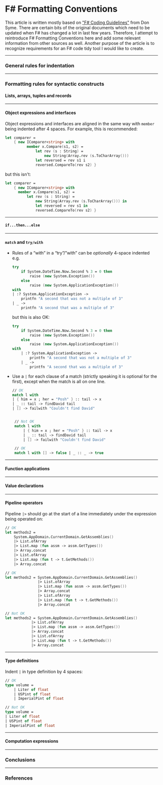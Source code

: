F# Formatting Conventions
===

This article is written mostly based on ["F# Coding Guidelines"](http://research.microsoft.com/fsharp/expert-fsharp-draft/FormattingConventions.doc) from Don Syme.
There are certain bits of the original documents which need to be updated when F# has changed a lot in last few years.
Therefore, I attempt to reintroduce F# Formatting Conventions here and add some relevant information from other sources as well.
Another purpose of the article is to recognize requirements for an F# code tidy tool I would like to create.

---

### General rules for indentation ###

---

### Formatting rules for syntactic constructs ###

#### Lists, arrays, tuples and records ####

---

#### Object expressions and interfaces ####

Object expressions and interfaces are aligned in the same way with `member` being indented after 4 spaces.
For example, this is recommended:

```fsharp
let comparer = 
    { new IComparer<string> with
          member x.Compare(s1, s2) = 
              let rev (s : String) = 
                  new String(Array.rev (s.ToCharArray())) 
              let reversed = rev s1 i
              reversed.CompareTo(rev s2) }
```

but this isn't:

```fsharp
let comparer = 
    { new IComparer<string> with 
      member x.Compare(s1, s2) = 
          let rev (s : String) = 
              new String(Array.rev (s.ToCharArray())) in
              let reversed = rev s1 in 
              reversed.CompareTo(rev s2) }
```
---

#### `if...then...else` ####

---

#### `match` and `try/with` ####

 - Rules of a “with” in a “try”/”with” can be *optionally* 4-space indented e.g.

    ```fsharp
    try
        if System.DateTime.Now.Second % 3 = 0 then
            raise (new System.Exception())
        else
            raise (new System.ApplicationException())
    with
    | :? System.ApplicationException -> 
        printfn "A second that was not a multiple of 3"    
    | _ -> 
        printfn "A second that was a multiple of 3"
    ```

   but this is also OK:

    ```fsharp
    try
        if System.DateTime.Now.Second % 3 = 0 then
            raise (new System.Exception())
        else
            raise (new System.ApplicationException())
    with
        | :? System.ApplicationException -> 
            printfn "A second that was not a multiple of 3"    
        | _ -> 
            printfn "A second that was a multiple of 3"
    ```
 - Use a `|` for each clause of a match (strictly speaking it is optional for the first), except when the match is all on one line.

    ```fsharp
    // OK
    match l with
    | { him = x ; her = "Posh" } :: tail -> x
    | _ :: tail -> findDavid tail
    | [] -> failwith "Couldn't find David"


     // Not OK
     match l with
         | { him = x ; her = "Posh" } :: tail -> x
         | _ :: tail -> findDavid tail
         | [] -> failwith "Couldn't find David"

     // OK
     match l with [] -> false | _ :: _ -> true
    ```
    
---

#### Function applications ####

---

#### Value declarations ####

----

#### Pipeline operators ####

Pipeline `|>` should go at the start of a line immediately under the expression being operated on:

```fsharp
// OK
let methods2 = 
    System.AppDomain.CurrentDomain.GetAssemblies()
    |> List.ofArray 
    |> List.map (fun assm -> assm.GetTypes()) 
    |> Array.concat
    |> List.ofArray 
    |> List.map (fun t -> t.GetMethods()) 
    |> Array.concat

// OK
let methods2 = System.AppDomain.CurrentDomain.GetAssemblies()
               |> List.ofArray 
               |> List.map (fun assm -> assm.GetTypes()) 
               |> Array.concat
               |> List.ofArray 
               |> List.map (fun t -> t.GetMethods()) 
               |> Array.concat

// Not OK
let methods2 = System.AppDomain.CurrentDomain.GetAssemblies()
            |> List.ofArray 
            |> List.map (fun assm -> assm.GetTypes()) 
            |> Array.concat
            |> List.ofArray 
            |> List.map (fun t -> t.GetMethods()) 
            |> Array.concat
```

---

#### Type definitions ####

Indent `|` in type definition by 4 spaces:

```fsharp
// OK
type volume = 
    | Liter of float
    | USPint of float
    | ImperialPint of float

// Not OK
type volume = 
| Liter of float
| USPint of float
| ImperialPint of float
```

---

#### Computation expressions ####

---

### Conclusions ###

---

### References ###
